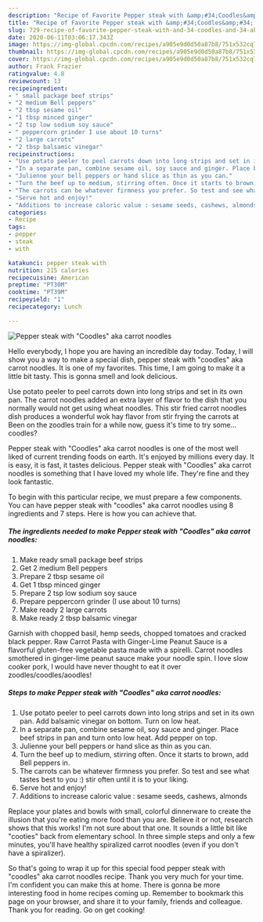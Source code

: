 ```yaml
---
description: "Recipe of Favorite Pepper steak with &amp;#34;Coodles&amp;#34; aka carrot noodles"
title: "Recipe of Favorite Pepper steak with &amp;#34;Coodles&amp;#34; aka carrot noodles"
slug: 729-recipe-of-favorite-pepper-steak-with-and-34-coodles-and-34-aka-carrot-noodles
date: 2020-06-11T03:06:17.343Z
image: https://img-global.cpcdn.com/recipes/a905e9d0d50a87b8/751x532cq70/pepper-steak-with-coodles-aka-carrot-noodles-recipe-main-photo.jpg
thumbnail: https://img-global.cpcdn.com/recipes/a905e9d0d50a87b8/751x532cq70/pepper-steak-with-coodles-aka-carrot-noodles-recipe-main-photo.jpg
cover: https://img-global.cpcdn.com/recipes/a905e9d0d50a87b8/751x532cq70/pepper-steak-with-coodles-aka-carrot-noodles-recipe-main-photo.jpg
author: Frank Frazier
ratingvalue: 4.8
reviewcount: 13
recipeingredient:
- " small package beef strips"
- "2 medium Bell peppers"
- "2 tbsp sesame oil"
- "1 tbsp minced ginger"
- "2 tsp low sodium soy sauce"
- " peppercorn grinder I use about 10 turns"
- "2 large carrots"
- "2 tbsp balsamic vinegar"
recipeinstructions:
- "Use potato peeler to peel carrots down into long strips and set in its own pan. Add balsamic vinegar on bottom. Turn on low heat."
- "In a separate pan, combine sesame oil, soy sauce and ginger. Place beef strips in pan and turn onto low heat. Add pepper on top."
- "Julienne your bell peppers or hand slice as thin as you can."
- "Turn the beef up to medium, stirring often. Once it starts to brown, add Bell peppers in."
- "The carrots can be whatever firmness you prefer. So test and see what tastes best to you :) stir often until it is to your liking."
- "Serve hot and enjoy!"
- "Additions to increase caloric value : sesame seeds, cashews, almonds"
categories:
- Recipe
tags:
- pepper
- steak
- with

katakunci: pepper steak with 
nutrition: 215 calories
recipecuisine: American
preptime: "PT30M"
cooktime: "PT39M"
recipeyield: "1"
recipecategory: Lunch

---
```



![Pepper steak with &#34;Coodles&#34; aka carrot noodles](https://img-global.cpcdn.com/recipes/a905e9d0d50a87b8/751x532cq70/pepper-steak-with-coodles-aka-carrot-noodles-recipe-main-photo.jpg)

Hello everybody, I hope you are having an incredible day today. Today, I will show you a way to make a special dish, pepper steak with &#34;coodles&#34; aka carrot noodles. It is one of my favorites. This time, I am going to make it a little bit tasty. This is gonna smell and look delicious.

Use potato peeler to peel carrots down into long strips and set in its own pan. The carrot noodles added an extra layer of flavor to the dish that you normally would not get using wheat noodles. This stir fried carrot noodles dish produces a wonderful wok hay flavor from stir frying the carrots at Been on the zoodles train for a while now, guess it&#39;s time to try some…coodles?

Pepper steak with &#34;Coodles&#34; aka carrot noodles is one of the most well liked of current trending foods on earth. It's enjoyed by millions every day. It is easy, it is fast, it tastes delicious. Pepper steak with &#34;Coodles&#34; aka carrot noodles is something that I have loved my whole life. They're fine and they look fantastic.


To begin with this particular recipe, we must prepare a few components. You can have pepper steak with &#34;coodles&#34; aka carrot noodles using 8 ingredients and 7 steps. Here is how you can achieve that.

<!--inarticleads1-->

##### The ingredients needed to make Pepper steak with &#34;Coodles&#34; aka carrot noodles:

1. Make ready  small package beef strips
1. Get 2 medium Bell peppers
1. Prepare 2 tbsp sesame oil
1. Get 1 tbsp minced ginger
1. Prepare 2 tsp low sodium soy sauce
1. Prepare  peppercorn grinder (I use about 10 turns)
1. Make ready 2 large carrots
1. Make ready 2 tbsp balsamic vinegar


Garnish with chopped basil, hemp seeds, chopped tomatoes and cracked black pepper. Raw Carrot Pasta with Ginger-Lime Peanut Sauce is a flavorful gluten-free vegetable pasta made with a spirelli. Carrot noodles smothered in ginger-lime peanut sauce make your noodle spin. I love slow cooker pork, I would have never thought to eat it over zoodles/coodles/aoodles! 

<!--inarticleads2-->

##### Steps to make Pepper steak with &#34;Coodles&#34; aka carrot noodles:

1. Use potato peeler to peel carrots down into long strips and set in its own pan. Add balsamic vinegar on bottom. Turn on low heat.
1. In a separate pan, combine sesame oil, soy sauce and ginger. Place beef strips in pan and turn onto low heat. Add pepper on top.
1. Julienne your bell peppers or hand slice as thin as you can.
1. Turn the beef up to medium, stirring often. Once it starts to brown, add Bell peppers in.
1. The carrots can be whatever firmness you prefer. So test and see what tastes best to you :) stir often until it is to your liking.
1. Serve hot and enjoy!
1. Additions to increase caloric value : sesame seeds, cashews, almonds


Replace your plates and bowls with small, colorful dinnerware to create the illusion that you&#39;re eating more food than you are. Believe it or not, research shows that this works! I&#39;m not sure about that one. It sounds a little bit like &#34;cooties&#34; back from elementary school. In three simple steps and only a few minutes, you&#39;ll have healthy spiralized carrot noodles (even if you don&#39;t have a spiralizer). 

So that's going to wrap it up for this special food pepper steak with &#34;coodles&#34; aka carrot noodles recipe. Thank you very much for your time. I'm confident you can make this at home. There is gonna be more interesting food in home recipes coming up. Remember to bookmark this page on your browser, and share it to your family, friends and colleague. Thank you for reading. Go on get cooking!
